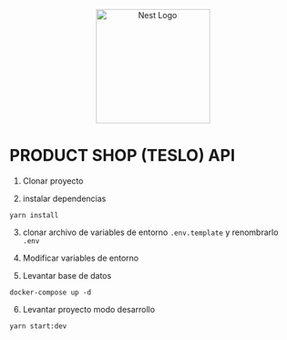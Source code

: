<p align="center">
  <a href="http://nestjs.com/" target="blank"><img src="https://nestjs.com/img/logo-small.svg" width="200" alt="Nest Logo" /></a>
</p>

# PRODUCT SHOP (TESLO) API

1. Clonar proyecto

2. instalar dependencias
```
yarn install
```

3. clonar archivo de variables de entorno `.env.template` y renombrarlo `.env`

4. Modificar variables de entorno

5. Levantar base de datos
```
docker-compose up -d
```

6. Levantar proyecto modo desarrollo
```
yarn start:dev
```